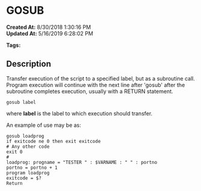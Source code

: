# GOSUB

**Created At:** 8/30/2018 1:30:16 PM  
**Updated At:** 5/16/2019 6:28:02 PM  

**Tags:**
<badge text='program profiling' vertical='middle' />

## Description

Transfer execution of the script to a specified label, but as a subroutine call. Program execution will continue with the next line after 'gosub' after the subroutine completes execution, usually with a RETURN statement.

```
gosub label
```

where **label** is the label to which execution should transfer.

An example of use may be as:

```
gosub loadprog
if exitcode ne 0 then exit exitcode
# Any other code
exit 0
#
loadprog: progname = "TESTER " : $VARNAME : " " : portno
portno = portno + 1
program loadprog
exitcode = $?
Return
```
